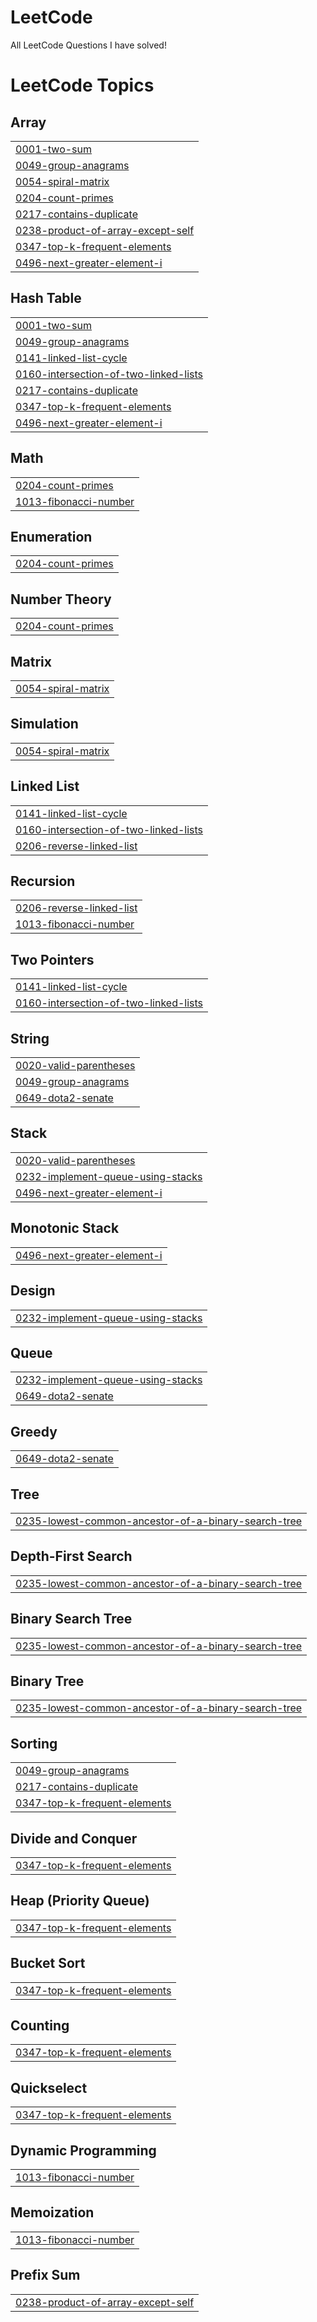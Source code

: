 # LeetCode
All LeetCode Questions I have solved!

<!---LeetCode Topics Start-->
# LeetCode Topics
## Array
|  |
| ------- |
| [0001-two-sum](https://github.com/Mitesh2427/LeetCode/tree/master/0001-two-sum) |
| [0049-group-anagrams](https://github.com/Mitesh2427/LeetCode/tree/master/0049-group-anagrams) |
| [0054-spiral-matrix](https://github.com/Mitesh2427/LeetCode/tree/master/0054-spiral-matrix) |
| [0204-count-primes](https://github.com/Mitesh2427/LeetCode/tree/master/0204-count-primes) |
| [0217-contains-duplicate](https://github.com/Mitesh2427/LeetCode/tree/master/0217-contains-duplicate) |
| [0238-product-of-array-except-self](https://github.com/Mitesh2427/LeetCode/tree/master/0238-product-of-array-except-self) |
| [0347-top-k-frequent-elements](https://github.com/Mitesh2427/LeetCode/tree/master/0347-top-k-frequent-elements) |
| [0496-next-greater-element-i](https://github.com/Mitesh2427/LeetCode/tree/master/0496-next-greater-element-i) |
## Hash Table
|  |
| ------- |
| [0001-two-sum](https://github.com/Mitesh2427/LeetCode/tree/master/0001-two-sum) |
| [0049-group-anagrams](https://github.com/Mitesh2427/LeetCode/tree/master/0049-group-anagrams) |
| [0141-linked-list-cycle](https://github.com/Mitesh2427/LeetCode/tree/master/0141-linked-list-cycle) |
| [0160-intersection-of-two-linked-lists](https://github.com/Mitesh2427/LeetCode/tree/master/0160-intersection-of-two-linked-lists) |
| [0217-contains-duplicate](https://github.com/Mitesh2427/LeetCode/tree/master/0217-contains-duplicate) |
| [0347-top-k-frequent-elements](https://github.com/Mitesh2427/LeetCode/tree/master/0347-top-k-frequent-elements) |
| [0496-next-greater-element-i](https://github.com/Mitesh2427/LeetCode/tree/master/0496-next-greater-element-i) |
## Math
|  |
| ------- |
| [0204-count-primes](https://github.com/Mitesh2427/LeetCode/tree/master/0204-count-primes) |
| [1013-fibonacci-number](https://github.com/Mitesh2427/LeetCode/tree/master/1013-fibonacci-number) |
## Enumeration
|  |
| ------- |
| [0204-count-primes](https://github.com/Mitesh2427/LeetCode/tree/master/0204-count-primes) |
## Number Theory
|  |
| ------- |
| [0204-count-primes](https://github.com/Mitesh2427/LeetCode/tree/master/0204-count-primes) |
## Matrix
|  |
| ------- |
| [0054-spiral-matrix](https://github.com/Mitesh2427/LeetCode/tree/master/0054-spiral-matrix) |
## Simulation
|  |
| ------- |
| [0054-spiral-matrix](https://github.com/Mitesh2427/LeetCode/tree/master/0054-spiral-matrix) |
## Linked List
|  |
| ------- |
| [0141-linked-list-cycle](https://github.com/Mitesh2427/LeetCode/tree/master/0141-linked-list-cycle) |
| [0160-intersection-of-two-linked-lists](https://github.com/Mitesh2427/LeetCode/tree/master/0160-intersection-of-two-linked-lists) |
| [0206-reverse-linked-list](https://github.com/Mitesh2427/LeetCode/tree/master/0206-reverse-linked-list) |
## Recursion
|  |
| ------- |
| [0206-reverse-linked-list](https://github.com/Mitesh2427/LeetCode/tree/master/0206-reverse-linked-list) |
| [1013-fibonacci-number](https://github.com/Mitesh2427/LeetCode/tree/master/1013-fibonacci-number) |
## Two Pointers
|  |
| ------- |
| [0141-linked-list-cycle](https://github.com/Mitesh2427/LeetCode/tree/master/0141-linked-list-cycle) |
| [0160-intersection-of-two-linked-lists](https://github.com/Mitesh2427/LeetCode/tree/master/0160-intersection-of-two-linked-lists) |
## String
|  |
| ------- |
| [0020-valid-parentheses](https://github.com/Mitesh2427/LeetCode/tree/master/0020-valid-parentheses) |
| [0049-group-anagrams](https://github.com/Mitesh2427/LeetCode/tree/master/0049-group-anagrams) |
| [0649-dota2-senate](https://github.com/Mitesh2427/LeetCode/tree/master/0649-dota2-senate) |
## Stack
|  |
| ------- |
| [0020-valid-parentheses](https://github.com/Mitesh2427/LeetCode/tree/master/0020-valid-parentheses) |
| [0232-implement-queue-using-stacks](https://github.com/Mitesh2427/LeetCode/tree/master/0232-implement-queue-using-stacks) |
| [0496-next-greater-element-i](https://github.com/Mitesh2427/LeetCode/tree/master/0496-next-greater-element-i) |
## Monotonic Stack
|  |
| ------- |
| [0496-next-greater-element-i](https://github.com/Mitesh2427/LeetCode/tree/master/0496-next-greater-element-i) |
## Design
|  |
| ------- |
| [0232-implement-queue-using-stacks](https://github.com/Mitesh2427/LeetCode/tree/master/0232-implement-queue-using-stacks) |
## Queue
|  |
| ------- |
| [0232-implement-queue-using-stacks](https://github.com/Mitesh2427/LeetCode/tree/master/0232-implement-queue-using-stacks) |
| [0649-dota2-senate](https://github.com/Mitesh2427/LeetCode/tree/master/0649-dota2-senate) |
## Greedy
|  |
| ------- |
| [0649-dota2-senate](https://github.com/Mitesh2427/LeetCode/tree/master/0649-dota2-senate) |
## Tree
|  |
| ------- |
| [0235-lowest-common-ancestor-of-a-binary-search-tree](https://github.com/Mitesh2427/LeetCode/tree/master/0235-lowest-common-ancestor-of-a-binary-search-tree) |
## Depth-First Search
|  |
| ------- |
| [0235-lowest-common-ancestor-of-a-binary-search-tree](https://github.com/Mitesh2427/LeetCode/tree/master/0235-lowest-common-ancestor-of-a-binary-search-tree) |
## Binary Search Tree
|  |
| ------- |
| [0235-lowest-common-ancestor-of-a-binary-search-tree](https://github.com/Mitesh2427/LeetCode/tree/master/0235-lowest-common-ancestor-of-a-binary-search-tree) |
## Binary Tree
|  |
| ------- |
| [0235-lowest-common-ancestor-of-a-binary-search-tree](https://github.com/Mitesh2427/LeetCode/tree/master/0235-lowest-common-ancestor-of-a-binary-search-tree) |
## Sorting
|  |
| ------- |
| [0049-group-anagrams](https://github.com/Mitesh2427/LeetCode/tree/master/0049-group-anagrams) |
| [0217-contains-duplicate](https://github.com/Mitesh2427/LeetCode/tree/master/0217-contains-duplicate) |
| [0347-top-k-frequent-elements](https://github.com/Mitesh2427/LeetCode/tree/master/0347-top-k-frequent-elements) |
## Divide and Conquer
|  |
| ------- |
| [0347-top-k-frequent-elements](https://github.com/Mitesh2427/LeetCode/tree/master/0347-top-k-frequent-elements) |
## Heap (Priority Queue)
|  |
| ------- |
| [0347-top-k-frequent-elements](https://github.com/Mitesh2427/LeetCode/tree/master/0347-top-k-frequent-elements) |
## Bucket Sort
|  |
| ------- |
| [0347-top-k-frequent-elements](https://github.com/Mitesh2427/LeetCode/tree/master/0347-top-k-frequent-elements) |
## Counting
|  |
| ------- |
| [0347-top-k-frequent-elements](https://github.com/Mitesh2427/LeetCode/tree/master/0347-top-k-frequent-elements) |
## Quickselect
|  |
| ------- |
| [0347-top-k-frequent-elements](https://github.com/Mitesh2427/LeetCode/tree/master/0347-top-k-frequent-elements) |
## Dynamic Programming
|  |
| ------- |
| [1013-fibonacci-number](https://github.com/Mitesh2427/LeetCode/tree/master/1013-fibonacci-number) |
## Memoization
|  |
| ------- |
| [1013-fibonacci-number](https://github.com/Mitesh2427/LeetCode/tree/master/1013-fibonacci-number) |
## Prefix Sum
|  |
| ------- |
| [0238-product-of-array-except-self](https://github.com/Mitesh2427/LeetCode/tree/master/0238-product-of-array-except-self) |
<!---LeetCode Topics End-->
